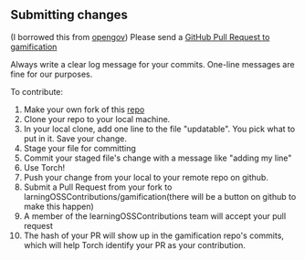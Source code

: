 ## Submitting changes
(I borrowed this from [opengov](https://raw.githubusercontent.com/opengovernment/opengovernment/master/CONTRIBUTING.md))
Please send a [GitHub Pull Request to gamification](https://github.com/learningOSSContributions/gamification/compare)

Always write a clear log message for your commits. One-line messages are fine for our purposes.

To contribute:  
1. Make your own fork of this [repo](https://github.com/learningOSSContributions/gamification/fork)  
2. Clone your repo to your local machine.
3. In your local clone, add one line to the file "updatable". You pick what to put in it. Save your change.  
4. Stage your file for committing
5. Commit your staged file's change with a message like "adding my line"
6. Use Torch!
7. Push your change from your local to your remote repo on github.
8. Submit a Pull Request from your fork to larningOSSContributions/gamification(there will be a button on github to make this happen)
9. A member of the learningOSSContributions team will accept your pull request
10. The hash of your PR will show up in the gamification repo's commits, which will help Torch identify your PR as your contribution.
